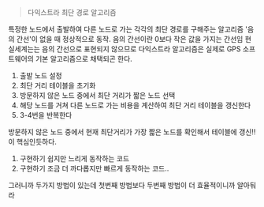 

>다익스트라 최단 경로 알고리즘

특정한 노드에서 출발하여 다른 노드로 가는 각각의 최단 경로를 구해주는 알고리즘
'음의 간선'이 없을 때 정상적으로 동작. 음의 간선이란 0보다 작은 값을 가지는 간선임
현실세계는는 음의 간선으로 표현되지 않으므로 다익스트라 알고리즘은 실제로 GPS 소프트웨어의 기본 알고리즘으로 채택되곤 한다.

1. 출발 노드 설정
2. 최단 거리 테이블을 초기화
3. 방문하지 않은 노드 중에서 최단 거리가 짧은 노드 선택
4. 해당 노드를 거쳐 다른 노드로 가는 비용을 계산하여 최단 거리 테이블을 갱신한다
5. 3-4번을 반복한다

방문하지 않은 노드 중에서 현재 최단거리가 가장 짧은 노드를 확인해서 테이블에 갱신!! 이 핵심인듯하다.

1. 구현하기 쉽지만 느리게 동작하는 코드
2. 구현하기 조금 더 까다롭지만 빠르게 동작하는 코드..

그러니까 두가지 방법이 있는데 첫번째 방법보다 두번째 방법이 더 효율적이니까 알아둬라

